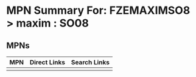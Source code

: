 



# MPN Summary For: FZEMAXIMSO8 > maxim : SO08

## MPNs
  

|MPN|Direct Links|Search Links|
| :--- | :--- | :--- |
||||
